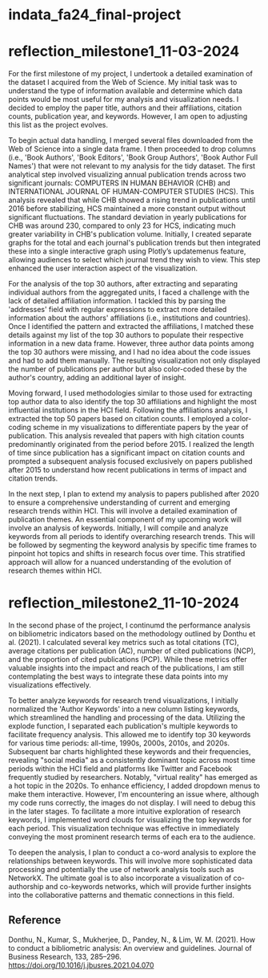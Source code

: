 # indata_fa24_final-project
# reflection_milestone1_11-03-2024
For the first milestone of my project, I undertook a detailed examination of the dataset I acquired from the Web of Science. My initial task was to understand the type of information available and determine which data points would be most useful for my analysis and visualization needs. I decided to employ the paper title, authors and their affiliations, citation counts, publication year, and keywords. However, I am open to adjusting this list as the project evolves.

To begin actual data handling, I merged several files downloaded from the Web of Science into a single data frame. I then proceeded to drop columns (i.e., 'Book Authors', 'Book Editors', 'Book Group Authors', 'Book Author Full Names') that were not relevant to my analysis for the tidy dataset. The first analytical step involved visualizing annual publication trends across two significant journals: COMPUTERS IN HUMAN BEHAVIOR (CHB) and INTERNATIONAL JOURNAL OF HUMAN-COMPUTER STUDIES (HCS). This analysis revealed that while CHB showed a rising trend in publications until 2016 before stabilizing, HCS maintained a more constant output without significant fluctuations. The standard deviation in yearly publications for CHB was around 230, compared to only 23 for HCS, indicating much greater variability in CHB's publication volume. Initially, I created separate graphs for the total and each journal's publication trends but then integrated these into a single interactive graph using Plotly’s updatemenus feature, allowing audiences to select which journal trend they wish to view. This step enhanced the user interaction aspect of the visualization. 

For the analysis of the top 30 authors, after extracting and separating individual authors from the aggregated units, I faced a challenge with the lack of detailed affiliation information. I tackled this by parsing the 'addresses' field with regular expressions to extract more detailed information about the authors' affiliations (i.e., institutions and countries). Once I identified the pattern and extracted the affiliations, I matched these details against my list of the top 30 authors to populate their respective information in a new data frame. However, three author data points among the top 30 authors were missing, and I had no idea about the code issues and had to add them manually. The resulting visualization not only displayed the number of publications per author but also color-coded these by the author's country, adding an additional layer of insight.

Moving forward, I used methodologies similar to those used for extracting top author data to also identify the top 30 affiliations and highlight the most influential institutions in the HCI field. Following the affiliations analysis, I extracted the top 50 papers based on citation counts. I employed a color-coding scheme in my visualizations to differentiate papers by the year of publication. This analysis revealed that papers with high citation counts predominantly originated from the period before 2015. I realized the length of time since publication has a significant impact on citation counts and prompted a subsequent analysis focused exclusively on papers published after 2015 to understand how recent publications in terms of impact and citation trends.

In the next step, I plan to extend my analysis to papers published after 2020 to ensure a comprehensive understanding of current and emerging research trends within HCI. This will involve a detailed examination of publication themes. An essential component of my upcoming work will involve an analysis of keywords. Initially, I will compile and analyze keywords from all periods to identify overarching research trends. This will be followed by segmenting the keyword analysis by specific time frames to pinpoint hot topics and shifts in research focus over time. This stratified approach will allow for a nuanced understanding of the evolution of research themes within HCI.

# reflection_milestone2_11-10-2024
In the second phase of the project, I continumd the performance analysis on bibliometric indicators based on the methodology outlined by Donthu et al. (2021). I calculated several key metrics such as total citations (TC), average citations per publication (AC), number of cited publications (NCP), and the proportion of cited publications (PCP). While these metrics offer valuable insights into the impact and reach of the publications, I am still contemplating the best ways to integrate these data points into my visualizations effectively.

To better analyze keywords for research trend visualizations, I initially normalized the 'Author Keywords' into a new column listing keywords, which streamlined the handling and processing of the data. Utilizing the explode function, I separated each publication's multiple keywords to facilitate frequency analysis. This allowed me to identify top 30 keywords for various time periods: all-time, 1990s, 2000s, 2010s, and 2020s. Subsequent bar charts highlighted these keywords and their frequencies, revealing "social media" as a consistently dominant topic across most time periods within the HCI field and platforms like Twitter and Facebook frequently studied by researchers. Notably, "virtual reality" has emerged as a hot topic in the 2020s. To enhance efficiency, I added dropdown menus to make them interactive. However, I'm encountering an issue where, although my code runs correctly, the images do not display. I will need to debug this in the later stages. To facilitate a more intuitive exploration of research keywords, I implemented word clouds for visualizing the top keywords for each period. This visualization technique was effective in immediately conveying the most prominent research terms of each era to the audience.

To deepen the analysis, I plan to conduct a co-word analysis to explore the relationships between keywords. This will involve more sophisticated data processing and potentially the use of network analysis tools such as NetworkX. The ultimate goal is to also incorporate a visualization of co-authorship and co-keywords networks, which will provide further insights into the collaborative patterns and thematic connections in this field.

## Reference
Donthu, N., Kumar, S., Mukherjee, D., Pandey, N., & Lim, W. M. (2021). How to conduct a bibliometric analysis: An overview and guidelines. Journal of Business Research, 133, 285–296. https://doi.org/10.1016/j.jbusres.2021.04.070
